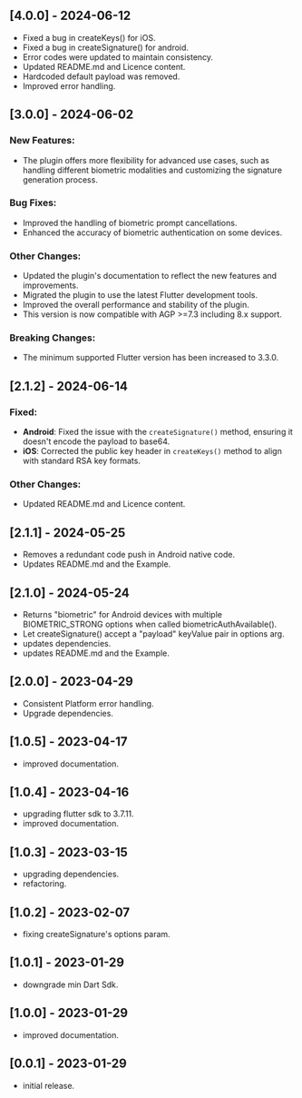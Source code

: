## [4.0.0] - 2024-06-12

* Fixed a bug in createKeys() for iOS.
* Fixed a bug in createSignature() for android.
* Error codes were updated to maintain consistency.
* Updated README.md and Licence content.
* Hardcoded default payload was removed.
* Improved error handling.

## [3.0.0] - 2024-06-02

### New Features:

* The plugin offers more flexibility for advanced use cases, such as handling different biometric modalities and customizing the signature generation process.

### Bug Fixes:

* Improved the handling of biometric prompt cancellations.
* Enhanced the accuracy of biometric authentication on some devices.

### Other Changes:

* Updated the plugin's documentation to reflect the new features and improvements.
* Migrated the plugin to use the latest Flutter development tools.
* Improved the overall performance and stability of the plugin.
* This version is now compatible with AGP >=7.3 including 8.x support.

### Breaking Changes:

* The minimum supported Flutter version has been increased to 3.3.0.

## [2.1.2] - 2024-06-14

### Fixed:

- **Android**: Fixed the issue with the `createSignature()` method, ensuring it doesn't encode the payload to base64.
- **iOS**: Corrected the public key header in `createKeys()` method to align with standard RSA key formats.

### Other Changes:

* Updated README.md and Licence content.

## [2.1.1] - 2024-05-25

* Removes a redundant code push in Android native code.
* Updates README.md and the Example.

## [2.1.0] - 2024-05-24

* Returns "biometric" for Android devices with multiple BIOMETRIC_STRONG options when called
  biometricAuthAvailable().
* Let createSignature() accept a "payload" keyValue pair in options arg.
* updates dependencies.
* updates README.md and the Example.

## [2.0.0] - 2023-04-29

* Consistent Platform error handling.
* Upgrade dependencies.

## [1.0.5] - 2023-04-17

* improved documentation.

## [1.0.4] - 2023-04-16

* upgrading flutter sdk to 3.7.11.
* improved documentation.

## [1.0.3] - 2023-03-15

* upgrading dependencies.
* refactoring.

## [1.0.2] - 2023-02-07

* fixing createSignature's options param.

## [1.0.1] - 2023-01-29

* downgrade min Dart Sdk.

## [1.0.0] - 2023-01-29

* improved documentation.

## [0.0.1] - 2023-01-29

* initial release.